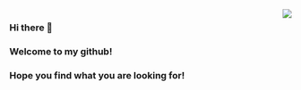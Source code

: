 <img align="right" src="https://github-readme-stats.vercel.app/api?username=Hsiwozer&show_icons=true&icon_color=CE1D2D&text_color=718096&bg_color=ffffff&hide_title=true" />

### Hi there 👋
### Welcome to my github!
### Hope you find what you are looking for!

<!--
**Hsiwozer/Hsiwozer** is a ✨ _special_ ✨ repository because its `README.md` (this file) appears on your GitHub profile.

Here are some ideas to get you started:

- 🔭 I’m currently working on ...
- 🌱 I’m currently learning ...
- 👯 I’m looking to collaborate on ...
- 🤔 I’m looking for help with ...
- 💬 Ask me about ...
- 📫 How to reach me: ...
- 😄 Pronouns: ...
- ⚡ Fun fact: ...
-->
